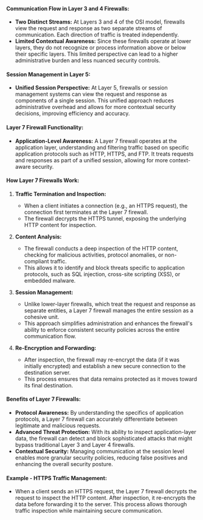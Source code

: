 #### Communication Flow in Layer 3 and 4 Firewalls:
- **Two Distinct Streams:** At Layers 3 and 4 of the OSI model, firewalls view the request and response as two separate streams of communication. Each direction of traffic is treated independently.
- **Limited Contextual Awareness:** Since these firewalls operate at lower layers, they do not recognize or process information above or below their specific layers. This limited perspective can lead to a higher administrative burden and less nuanced security controls.

#### Session Management in Layer 5:
- **Unified Session Perspective:** At Layer 5, firewalls or session management systems can view the request and response as components of a single session. This unified approach reduces administrative overhead and allows for more contextual security decisions, improving efficiency and accuracy.

#### Layer 7 Firewall Functionality:
- **Application-Level Awareness:** A Layer 7 firewall operates at the application layer, understanding and filtering traffic based on specific application protocols such as HTTP, HTTPS, and FTP. It treats requests and responses as part of a unified session, allowing for more context-aware security.

#### How Layer 7 Firewalls Work:
1. **Traffic Termination and Inspection:**
   - When a client initiates a connection (e.g., an HTTPS request), the connection first terminates at the Layer 7 firewall.
   - The firewall decrypts the HTTPS tunnel, exposing the underlying HTTP content for inspection.

2. **Content Analysis:**
   - The firewall conducts a deep inspection of the HTTP content, checking for malicious activities, protocol anomalies, or non-compliant traffic.
   - This allows it to identify and block threats specific to application protocols, such as SQL injection, cross-site scripting (XSS), or embedded malware.

3. **Session Management:**
   - Unlike lower-layer firewalls, which treat the request and response as separate entities, a Layer 7 firewall manages the entire session as a cohesive unit.
   - This approach simplifies administration and enhances the firewall's ability to enforce consistent security policies across the entire communication flow.

4. **Re-Encryption and Forwarding:**
   - After inspection, the firewall may re-encrypt the data (if it was initially encrypted) and establish a new secure connection to the destination server.
   - This process ensures that data remains protected as it moves toward its final destination.

#### Benefits of Layer 7 Firewalls:
- **Protocol Awareness:** By understanding the specifics of application protocols, a Layer 7 firewall can accurately differentiate between legitimate and malicious requests.
- **Advanced Threat Protection:** With its ability to inspect application-layer data, the firewall can detect and block sophisticated attacks that might bypass traditional Layer 3 and Layer 4 firewalls.
- **Contextual Security:** Managing communication at the session level enables more granular security policies, reducing false positives and enhancing the overall security posture.

#### Example - HTTPS Traffic Management:
- When a client sends an HTTPS request, the Layer 7 firewall decrypts the request to inspect the HTTP content. After inspection, it re-encrypts the data before forwarding it to the server. This process allows thorough traffic inspection while maintaining secure communication.
